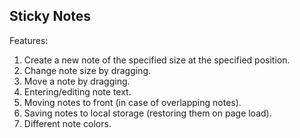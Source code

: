 Sticky Notes
------------
Features:

1. Create a new note of the specified size at the specified position.
2. Change note size by dragging.
3. Move a note by dragging.
4. Entering/editing note text.
5. Moving notes to front (in case of overlapping notes).
6. Saving notes to local storage (restoring them on page load).
7. Different note colors.